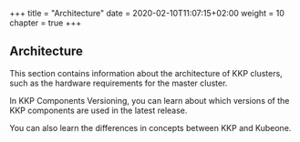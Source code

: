 +++
title = "Architecture"
date = 2020-02-10T11:07:15+02:00
weight = 10
chapter = true
+++

## Architecture

This section contains information about the architecture of KKP clusters, such as the hardware requirements for the master cluster.

In KKP Components Versioning, you can learn about which versions of the KKP components are used in the latest release.

You can also learn the differences in concepts between KKP and Kubeone.
